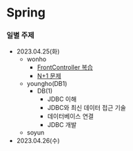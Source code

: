 # Spring

### 일별 주제

- 2023.04.25(화)
  - wonho
    - [FrontController 복습](./wonho/FrontController/)
    - [N+1 문제](https://seoarc.tistory.com/81)
  - youngho(DB1)
    - DB(1) 
      * JDBC 이해
      * JDBC와 최신 데이터 접근 기술
      * 데이터베이스 연결
      * JDBC 개발
  - soyun
- 2023.04.26(수)
